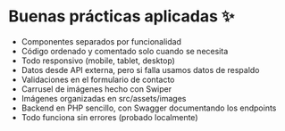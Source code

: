 # Buenas prácticas aplicadas ✨

- Componentes separados por funcionalidad
- Código ordenado y comentado solo cuando se necesita
- Todo responsivo (mobile, tablet, desktop)
- Datos desde API externa, pero si falla usamos datos de respaldo
- Validaciones en el formulario de contacto
- Carrusel de imágenes hecho con Swiper
- Imágenes organizadas en src/assets/images
- Backend en PHP sencillo, con Swagger documentando los endpoints
- Todo funciona sin errores (probado localmente)